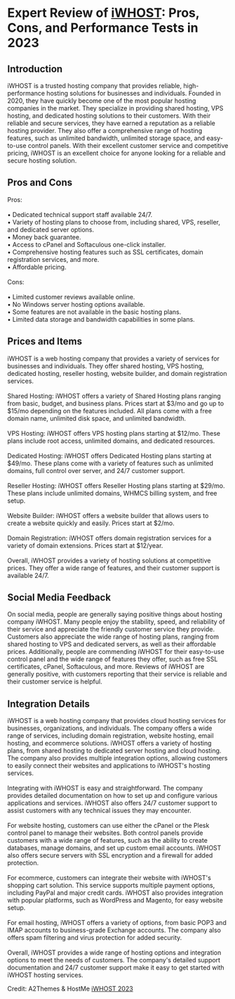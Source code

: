 <h1>Expert Review of <a href="https://a2themes.com/iwhost-reviews">iWHOST</a>: Pros, Cons, and Performance Tests in 2023</h1>
<h2>Introduction</h2>
iWHOST is a trusted hosting company that provides reliable, high-performance hosting solutions for businesses and individuals. Founded in 2020, they have quickly become one of the most popular hosting companies in the market. They specialize in providing shared hosting, VPS hosting, and dedicated hosting solutions to their customers. With their reliable and secure services, they have earned a reputation as a reliable hosting provider. They also offer a comprehensive range of hosting features, such as unlimited bandwidth, unlimited storage space, and easy-to-use control panels. With their excellent customer service and competitive pricing, iWHOST is an excellent choice for anyone looking for a reliable and secure hosting solution.
<h2>Pros and Cons</h2>
Pros:<br><br>• Dedicated technical support staff available 24/7.<br>• Variety of hosting plans to choose from, including shared, VPS, reseller, and dedicated server options.<br>• Money back guarantee.<br>• Access to cPanel and Softaculous one-click installer.<br>• Comprehensive hosting features such as SSL certificates, domain registration services, and more.<br>• Affordable pricing.<br><br>Cons:<br><br>• Limited customer reviews available online.<br>• No Windows server hosting options available.<br>• Some features are not available in the basic hosting plans.<br>• Limited data storage and bandwidth capabilities in some plans.
<h2>Prices and Items</h2>
iWHOST is a web hosting company that provides a variety of services for businesses and individuals. They offer shared hosting, VPS hosting, dedicated hosting, reseller hosting, website builder, and domain registration services.<br><br>Shared Hosting: iWHOST offers a variety of Shared Hosting plans ranging from basic, budget, and business plans. Prices start at $3/mo and go up to $15/mo depending on the features included. All plans come with a free domain name, unlimited disk space, and unlimited bandwidth.<br><br>VPS Hosting: iWHOST offers VPS hosting plans starting at $12/mo. These plans include root access, unlimited domains, and dedicated resources.<br><br>Dedicated Hosting: iWHOST offers Dedicated Hosting plans starting at $49/mo. These plans come with a variety of features such as unlimited domains, full control over server, and 24/7 customer support.<br><br>Reseller Hosting: iWHOST offers Reseller Hosting plans starting at $29/mo. These plans include unlimited domains, WHMCS billing system, and free setup.<br><br>Website Builder: iWHOST offers a website builder that allows users to create a website quickly and easily. Prices start at $2/mo.<br><br>Domain Registration: iWHOST offers domain registration services for a variety of domain extensions. Prices start at $12/year.<br><br>Overall, iWHOST provides a variety of hosting solutions at competitive prices. They offer a wide range of features, and their customer support is available 24/7.
<h2>Social Media Feedback</h2>
On social media, people are generally saying positive things about hosting company iWHOST. Many people enjoy the stability, speed, and reliability of their service and appreciate the friendly customer service they provide. Customers also appreciate the wide range of hosting plans, ranging from shared hosting to VPS and dedicated servers, as well as their affordable prices. Additionally, people are commending iWHOST for their easy-to-use control panel and the wide range of features they offer, such as free SSL certificates, cPanel, Softaculous, and more. Reviews of iWHOST are generally positive, with customers reporting that their service is reliable and their customer service is helpful.
<h2>Integration Details</h2>
iWHOST is a web hosting company that provides cloud hosting services for businesses, organizations, and individuals. The company offers a wide range of services, including domain registration, website hosting, email hosting, and ecommerce solutions. iWHOST offers a variety of hosting plans, from shared hosting to dedicated server hosting and cloud hosting. The company also provides multiple integration options, allowing customers to easily connect their websites and applications to iWHOST's hosting services.<br><br>Integrating with iWHOST is easy and straightforward. The company provides detailed documentation on how to set up and configure various applications and services. iWHOST also offers 24/7 customer support to assist customers with any technical issues they may encounter.<br><br>For website hosting, customers can use either the cPanel or the Plesk control panel to manage their websites. Both control panels provide customers with a wide range of features, such as the ability to create databases, manage domains, and set up custom email accounts. iWHOST also offers secure servers with SSL encryption and a firewall for added protection.<br><br>For ecommerce, customers can integrate their website with iWHOST's shopping cart solution. This service supports multiple payment options, including PayPal and major credit cards. iWHOST also provides integration with popular platforms, such as WordPress and Magento, for easy website setup.<br><br>For email hosting, iWHOST offers a variety of options, from basic POP3 and IMAP accounts to business-grade Exchange accounts. The company also offers spam filtering and virus protection for added security.<br><br>Overall, iWHOST provides a wide range of hosting options and integration options to meet the needs of customers. The company's detailed support documentation and 24/7 customer support make it easy to get started with iWHOST hosting services.
<p>Credit: A2Themes & HostMe <a href="https://a2themes.com/iwhost-reviews">iWHOST 2023</a></p>